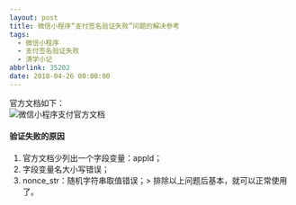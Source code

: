 ```yaml
---
layout: post
title: 微信小程序“支付签名验证失败”问题的解决参考
tags:
  - 微信小程序
  - 支付签名验证失败
  - 清学小记
abbrlink: 35202
date: 2018-04-26 00:00:00
---
```


<!-- build time:Sat Jun 23 2018 12:05:16 GMT+0800 (中国标准时间) -->

官方文档如下：  
![微信小程序支付官方文档](http://image.bmqy.net/uploads/2018/04/201804260937001.jpg "微信小程序支付官方文档")

#### [](#验证失败的原因 "验证失败的原因")验证失败的原因

1.  官方文档少列出一个字段变量：appId；
2.  字段变量名大小写错误；
3.  nonce_str：随机字符串取值错误；> 排除以上问题后基本，就可以正常使用了。<!-- rebuild by neat -->